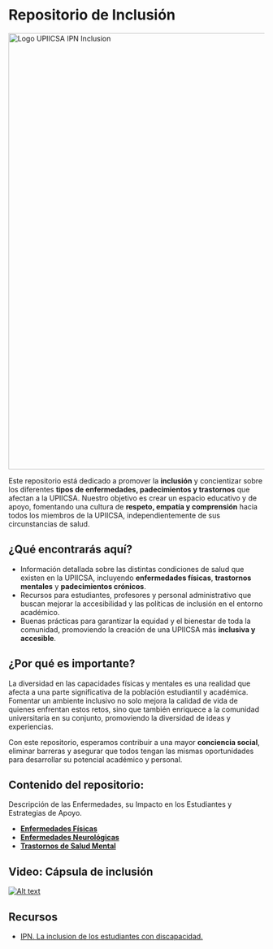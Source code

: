 # Repositorio de Inclusión

<img width="859" alt="Logo UPIICSA IPN Inclusion" src="https://github.com/user-attachments/assets/1efbd3ad-8ad3-43d1-a2be-267342173b94">

Este repositorio está dedicado a promover la **inclusión** y concientizar sobre los diferentes **tipos de enfermedades, padecimientos y trastornos** que afectan a la UPIICSA. Nuestro objetivo es crear un espacio educativo y de apoyo, fomentando una cultura de **respeto, empatía y comprensión** hacia todos los miembros de la UPIICSA, independientemente de sus circunstancias de salud.
  
## ¿Qué encontrarás aquí?

- Información detallada sobre las distintas condiciones de salud que existen en la UPIICSA, incluyendo **enfermedades físicas**, **trastornos mentales** y **padecimientos crónicos**.
- Recursos para estudiantes, profesores y personal administrativo que buscan mejorar la accesibilidad y las políticas de inclusión en el entorno académico.
- Buenas prácticas para garantizar la equidad y el bienestar de toda la comunidad, promoviendo la creación de una UPIICSA más **inclusiva y accesible**.

## ¿Por qué es importante?

La diversidad en las capacidades físicas y mentales es una realidad que afecta a una parte significativa de la población estudiantil y académica. Fomentar un ambiente inclusivo no solo mejora la calidad de vida de quienes enfrentan estos retos, sino que también enriquece a la comunidad universitaria en su conjunto, promoviendo la diversidad de ideas y experiencias.

Con este repositorio, esperamos contribuir a una mayor **conciencia social**, eliminar barreras y asegurar que todos tengan las mismas oportunidades para desarrollar su potencial académico y personal.

## Contenido del repositorio:

Descripción de las Enfermedades, su Impacto en los Estudiantes y Estrategias de Apoyo.

- **[Enfermedades Físicas](.Enfermedades/Fisicas.md)**
- **[Enfermedades Neurológicas](.Enfermedades/Neurologicas.md)**   
- **[Trastornos de Salud Mental](.Enfermedades/Salud_Mental.md)**

## Video: Cápsula de inclusión

[![Alt text](https://img.youtube.com/vi/uxlXGsOeY3g/0.jpg)](https://www.youtube.com/watch?v=uxlXGsOeY3g)

## Recursos

- [IPN. La inclusion de los estudiantes con discapacidad.](https://www.ipn.mx/assets/files/innovacion/docs/Innovacion-Educativa-79/La-inclusion-de-los-estudiantes-con-discapacidad-en-dos-universidades.pdf)
